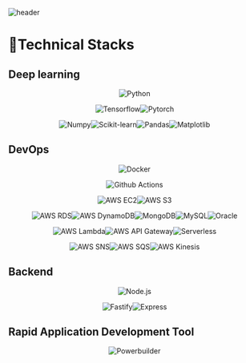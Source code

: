 ![header](https://capsule-render.vercel.app/api?type=waving&color=auto&height=200&section=header&text=Welcome%20to%20seungyeoniii%20github%20😎&fontSize=30&animation=twinking)

# 🔧Technical Stacks
## Deep learning

<p align="center">
<img alt="Python" src="https://img.shields.io/badge/Python-3776AB?style=flat&logo=Python&logoColor=white">
</p>
<p align="center">
<img alt="Tensorflow" src="https://img.shields.io/badge/Tensorflow-FF6F00?style=flat&logo=Tensorflow&logoColor=white"><img alt="Pytorch" src="https://img.shields.io/badge/Pytorch-EE4C2C?style=flat&logo=Pytorch&logoColor=white">
</p>
<p align="center">
<img alt="Numpy" src="https://img.shields.io/badge/Numpy-013243?style=flat&logo=Numpy&logoColor=white"><img alt="Scikit-learn" src="https://img.shields.io/badge/scikit-learn-F7931E?style=flat&logo=scikit-learn&logoColor=white"><img alt="Pandas" src="https://img.shields.io/badge/pandas-150458?style=flat&logo=pandas&logoColor=white"><img alt="Matplotlib" src="https://img.shields.io/badge/Matplotlib-000000?style=flat&logo=Matrix&logoColor=white">
</p>

## DevOps

<p align="center">
<img alt="Docker" src="https://img.shields.io/badge/Docker-2496ED?style=flat&logo=Docker&logoColor=white">
</p>

<p align="center">
<img alt="Github Actions" src="https://img.shields.io/badge/GitHub Actions-2088FF?style=flat&logo=GitHub Actions&logoColor=white">
</p>

<p align="center">
<img alt="AWS EC2" src="https://img.shields.io/badge/AWS EC2-FF9900?style=flat&logo=Amazon EC2&logoColor=white"><img alt="AWS S3" src="https://img.shields.io/badge/AWS S3-569A31?style=flat&logo=Amazon S3&logoColor=white">
</p>

<p align="center">
<img alt="AWS RDS" src="https://img.shields.io/badge/AWS RDS-232F3E?style=flat&logo=Amazon AWS&logoColor=white"><img alt="AWS DynamoDB" src="https://img.shields.io/badge/AWS DynamoDB-4053D6?style=flat&logo=Amazon DynamoDB&logoColor=white"><img alt="MongoDB" src="https://img.shields.io/badge/MongoDB-8cbe68?style=flat&logo=MongoDB&logoColor=white"><img alt="MySQL" src="https://img.shields.io/badge/MySQL-4479A1?style=flat&logo=MySQL&logoColor=white"><img alt="Oracle" src="https://img.shields.io/badge/Oracle-F80000?style=flat&logo=Oracle&logoColor=white">
</p>

<p align="center">
<img alt="AWS Lambda" src="https://img.shields.io/badge/AWS Lambda-FF9900?style=flat&logo=AWS Lambda&logoColor=white"><img alt="AWS API Gateway" src="https://img.shields.io/badge/AWS API Gateway-232F3E?style=flat&logo=Amazon AWS&logoColor=white"><img alt="Serverless" src="https://img.shields.io/badge/Serverless-FD5750?style=flat&logo=Serverless&logoColor=white">
</p>

<p align="center">
<img alt="AWS SNS" src="https://img.shields.io/badge/AWS SNS-232F3E?style=flat&logo=Amazon AWS&logoColor=white"><img alt="AWS SQS" src="https://img.shields.io/badge/AWS SQS-232F3E?style=flat&logo=Amazon AWS&logoColor=white"><img alt="AWS Kinesis" src="https://img.shields.io/badge/AWS Kinesis-232F3E?style=flat&logo=Amazon AWS&logoColor=white">
</p>

## Backend

<p align="center">
<img alt="Node.js" src="https://img.shields.io/badge/Node.js-339933?style=flat&logo=Node.js&logoColor=white">
</p>

<p align="center">
<img alt="Fastify" src="https://img.shields.io/badge/Fastify-000000?style=flat&logo=Fastify&logoColor=white"><img alt="Express" src="https://img.shields.io/badge/Express-000000?style=flat&logo=Express&logoColor=white">
</p>

## Rapid Application Development Tool

<p align="center">
<img alt="Powerbuilder" src="https://img.shields.io/badge/-Powerbuilder-informational">
</p>






<!-- https://img.shields.io/badge/<LABEL>-<MESSAGE>-<COLOR> -->
